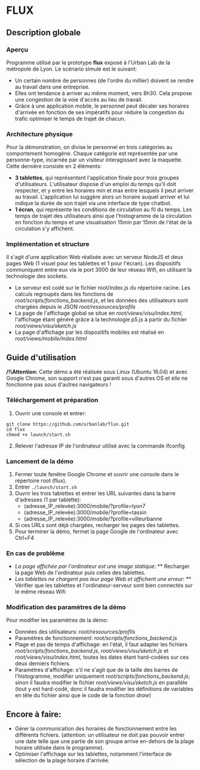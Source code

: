# FLUX

## Description globale

### Aperçu
Programme utilisé par le prototype **flux** exposé à l'Urban Lab de la métropole de Lyon. Le scénario simulé est le suivant:
* Un certain nombre de personnes (de l'ordre du millier) doivent se rendre au travail dans une entreprise.
* Elles ont tendance à arriver au même moment, vers 8h30. Cela propose une congestion de la voie d'accès au lieu de travail.
* Grâce à une application mobile, le personnel peut décaler ses horaires d'arrivée en fonction de ses impératifs pour réduire la congestion du trafic optimiser le temps de trajet de chacun.

### Architecture physique
Pour la démonstration, on divise le personnel en trois catégories au comportement homogène. Chaque catégorie est représentée par une personne-type, incarnée par un visiteur interagissant avec la maquette. Cette dernière consiste en 2 éléments:
* **3 tablettes**, qui représentent l'application finale pour trois groupes d'utilisateurs. L'utilisateur dispose d'un emploi du temps qu'il doit respecter, et y entre les horaires min et max entre lesquels il peut arriver au travail. L'application lui suggère alors un horaire auquel arriver et lui indique la durée de son trajet via une interface de type chatbot.
* **1 écran**, qui représente les conditions de circulation au fil du temps. Les temps de trajet des utilisateurs ainsi que l'histogramme de la circulation en fonction du temps et une visualisation 15min par 15min de l'état de la circulation s'y affichent.

### Implémentation et structure
Il s'agit d'une application Web réalisée avec un serveur NodeJS et deux pages Web (1 visuel pour les tablettes et 1 pour l'écran). Les dispositifs communiquent entre eux via le port 3000 de leur réseau Wifi, en utilisant la technologie des sockets.

* Le serveur est codé sur le fichier root/index.js du répertoire racine. Les calculs regroupés dans les fonctions de *root/scripts/fonctions_backend.js*, et les données des utilisateurs sont chargées depuis le JSON *root/ressources/profils*
* La page de l'affichage global se situe en *root/views/visu/index.html*, l'affichage étant généré grâce à la technologie p5.js à partir du fichier *root/views/visu/sketch.js*
* La page d'affichage par les dispositifs mobiles est réalisé en *root/views/mobile/index.html*

## Guide d'utilisation

**/!\\Attention:** Cette démo a été réalisée sous Linux (Ubuntu 16.04) et avec Google Chrome, son support n'est pas garanti sous d'autres OS et elle ne fonctionne pas sous d'autres navigateurs !

### Téléchargement et préparation
1) Ouvrir une console et entrer:
```
git clone https://github.com/urbanlab/flux.git
cd flux
chmod +x launch/start.sh
```
2) Relever l'adresse IP de l'ordinateur utilisé avec la commande ifconfig

### Lancement de la démo
1) Fermer toute fenêtre Google Chrome et ouvrir une console dans le répertoire root (flux).
2) Entrer `./launch/start.sh`
3) Ouvrir les trois tablettes et entrer les URL suivantes dans la barre d'adresses (1 par tablette):
	* (adresse_IP_relevée):3000/mobile/?profile=lyon7
	* (adresse_IP_relevée):3000/mobile/?profile=tassin
	* (adresse_IP_relevée):3000/mobile/?profile=villeurbanne
4) Si ces URLs sont déjà chargées, recharger les pages des tablettes.
5) Pour terminer la démo, fermet la page Google de l'ordinateur avec Ctrl+F4

### En cas de problème
* *La page affichée par l'ordinateur est une image statique*:
** Recharger la page Web de l'ordinateur puis celles des tablettes.
* *Les tablettes ne chargent pas leur page Web et affichent une erreur*:
** Vérifier que les tablettes et l'ordinateur-serveur sont bien connectés sur le même réseau Wifi

### Modification des paramètres de la démo
Pour modifier les paramètres de la démo:
* Données des utilisateurs: *root/ressources/profils*
* Paramètres de fonctionnement: *root/scripts/fonctions_backend.js*
* Plage et pas de temps d'affichage: en l'état, il faut adapter les fichiers *root/scripts/fonctions_backend.js*, *root/views/visu/sketch.js* et *root/views/visu/index.html*, toutes les dates étant hard-codées sur ces deux derniers fichiers.
* Paramètres d'affichage: s'il ne s'agit que de la taille des barres de l'histogramme, modifier uniquement *root/scripts/fonctions_backend.js*; sinon il faudra modifier le fichier *root/views/visu/sketch.js* en parallèle (tout y est hard-codé, donc il faudra modifier les définitions de variables en tête du fichier ainsi que le code de la fonction *draw*)

## Encore à faire:
* Gérer la communication des horaires de fonctionnement entre les différents fichiers. (attention: un utilisateur ne doit pas pouvoir entrer une date telle que une partie de son groupe arrive en-dehors de la plage horaire utilisée dans le programme).
* Optimiser l'affichage sur les tablettes, notamment l'interface de sélection de la plage horaire d'arrivée.
